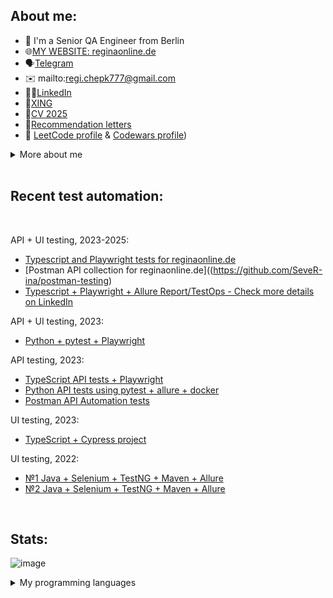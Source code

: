 ## About me:

- 👋 I'm a Senior QA Engineer from Berlin
- 🌐[MY WEBSITE: reginaonline.de](https://reginaonline.de/)
- 🗣️[Telegram](https://t.me/reg7na)
- ✉️ mailto:regi.chepk777@gmail.com
- 👩‍💻[LinkedIn](https://www.linkedin.com/in/reg7na/)
- 💼[XING](https://www.xing.com/profile/Regina_Chepkunova)
- 📜[CV 2025](https://drive.google.com/file/d/1qdpelRkCggD3zeVz7V8_c7lGsMp0l3GV/view?usp=sharing)
- 📄[Recommendation letters](https://drive.google.com/file/d/1iu-urBmQdyPz8ofxUeYCbWDXqKrPutSs/view?usp=sharing)
- 🔣 [LeetCode profile](https://leetcode.com/SeveR-ina/) & [Codewars profile](https://www.codewars.com/users/SeveR-ina))

<details>
<summary> More about me </summary>
<br>
Technical Skills:

- Top used programming languages are Typescript and Java, also learning: Python;
- Automation testing: Playwright, Selenium, jUnit, Postman and learning: Cypress.io, pytest;
- Version control: Gitlab, GitHub;
- Build tools: Maven, Gradle;
- Databases: SQL, NoSQL;
- CI/CD: Gitlab pipelines, Jenkins, TeamCity, GitHub Actions;
- Other: Swagger, Docker;

<br>
Main achievements:

- Built test frameworks from scratch for multiple projects
- Created and optimized QA processes, including automation, reporting, and triage
- Led QA for a new autonomous pickup store launch
- Worked with 3 international teams in English

<br>
Languages:

- English (B2)
- German (B1 Telc Certificate, currently learning B2)
</details>
  
<br>
  
## Recent test automation:
<br>

API + UI testing, 2023-2025:
- [Typescript and Playwright tests for reginaonline.de](https://github.com/SeveR-ina/regina_online_tests)
- [Postman API collection for reginaonline.de]((https://github.com/SeveR-ina/postman-testing)
- [Typescript + Playwright + Allure Report/TestOps - Check more details on LinkedIn](https://www.linkedin.com/in/reg7na/details/experience/)

API + UI testing, 2023:
- [Python + pytest + Playwright](https://github.com/SeveR-ina/gist_project)
  
API testing, 2023: 
- [TypeScript API tests + Playwright](https://github.com/SeveR-ina/playwright_example_api_tests)
- [Python API tests using pytest + allure + docker](https://github.com/SeveR-ina/restful_booker_python_api_tests)
- [Postman API Automation tests](https://github.com/SeveR-ina/api_postman_restful_booker/tree/main)

UI testing, 2023:
- [TypeScript + Cypress project](https://github.com/SeveR-ina/ts_luma_store)

UI testing, 2022:
- [№1 Java + Selenium + TestNG + Maven + Allure](https://github.com/SeveR-ina/rakuten-test-task)
- [№2 Java + Selenium + TestNG + Maven + Allure](https://github.com/SeveR-ina/friday-test-task)
<br>

## Stats:
![image](https://www.codewars.com/users/SeveR-ina/badges/small) 

<details>
<summary> My programming languages </summary>
<br>
 
![Top Langs](https://github-readme-stats.vercel.app/api/top-langs/?username=SeveR-ina&layout=compact&langs_count=4&theme=transparent)

</details>
